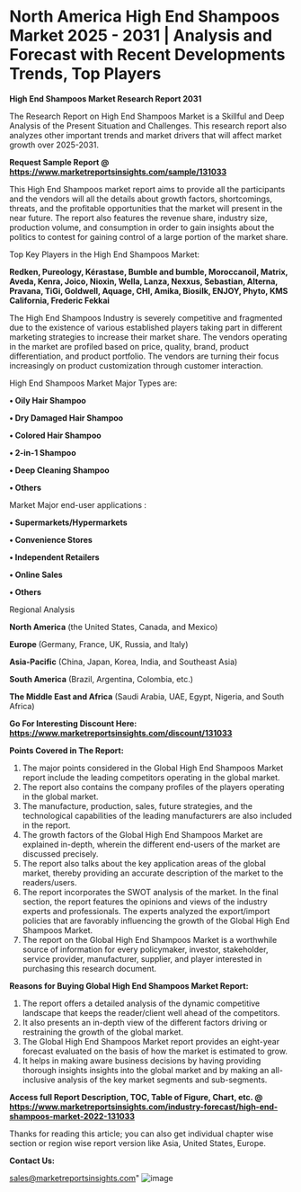 # North America High End Shampoos Market 2025 - 2031 | Analysis and Forecast with Recent Developments Trends, Top Players

<strong>High End Shampoos Market Research Report 2031</strong>

The Research Report on High End Shampoos Market is a Skillful and Deep Analysis of the Present Situation and Challenges. This research report also analyzes other important trends and market drivers that will affect market growth over 2025-2031.

<strong>Request Sample Report @ <a href=https://www.marketreportsinsights.com/sample/131033>https://www.marketreportsinsights.com/sample/131033</a></strong>

This High End Shampoos market report aims to provide all the participants and the vendors will all the details about growth factors, shortcomings, threats, and the profitable opportunities that the market will present in the near future. The report also features the revenue share, industry size, production volume, and consumption in order to gain insights about the politics to contest for gaining control of a large portion of the market share.

Top Key Players in the High End Shampoos Market:

<strong>Redken, Pureology, Kérastase, Bumble and bumble, Moroccanoil, Matrix, Aveda, Kenra, Joico, Nioxin, Wella, Lanza, Nexxus, Sebastian, Alterna, Pravana, TiGi, Goldwell, Aquage, CHI, Amika, Biosilk, ENJOY, Phyto, KMS California, Frederic Fekkai</strong>

The High End Shampoos Industry is severely competitive and fragmented due to the existence of various established players taking part in different marketing strategies to increase their market share. The vendors operating in the market are profiled based on price, quality, brand, product differentiation, and product portfolio. The vendors are turning their focus increasingly on product customization through customer interaction.

High End Shampoos Market Major Types are:

<strong>• Oily Hair Shampoo

• Dry Damaged Hair Shampoo

• Colored Hair Shampoo

• 2-in-1 Shampoo

• Deep Cleaning Shampoo

• Others</strong>

Market Major end-user applications :

<strong>• Supermarkets/Hypermarkets

• Convenience Stores

• Independent Retailers

• Online Sales

• Others</strong>

Regional Analysis

</u><strong><b>North America</b></strong> (the United States, Canada, and Mexico)

<strong><b>Europe </b></strong>(Germany, France, UK, Russia, and Italy)

<strong><b>Asia-Pacific</b></strong> (China, Japan, Korea, India, and Southeast Asia)

<strong><b>South America</b></strong> (Brazil, Argentina, Colombia, etc.)

<strong><b>The Middle East and Africa</b></strong> (Saudi Arabia, UAE, Egypt, Nigeria, and South Africa)

<strong>Go For Interesting Discount Here: <a href=https://www.marketreportsinsights.com/discount/131033>https://www.marketreportsinsights.com/discount/131033</a></strong>

<strong>Points Covered in The Report:</strong>
<ol>
  <li>The major points considered in the Global High End Shampoos Market report include the leading competitors operating in the global market.</li>
  <li>The report also contains the company profiles of the players operating in the global market.</li>
  <li>The manufacture, production, sales, future strategies, and the technological capabilities of the leading manufacturers are also included in the report.</li>
  <li>The growth factors of the Global High End Shampoos Market are explained in-depth, wherein the different end-users of the market are discussed precisely.</li>
  <li>The report also talks about the key application areas of the global market, thereby providing an accurate description of the market to the readers/users.</li>
  <li>The report incorporates the SWOT analysis of the market. In the final section, the report features the opinions and views of the industry experts and professionals. The experts analyzed the export/import policies that are favorably influencing the growth of the Global High End Shampoos Market.</li>
  <li>The report on the Global High End Shampoos Market is a worthwhile source of information for every policymaker, investor, stakeholder, service provider, manufacturer, supplier, and player interested in purchasing this research document.</li>
</ol>
<strong>Reasons for Buying Global High End Shampoos Market Report:</strong>

<ol>
  <li>The report offers a detailed analysis of the dynamic competitive landscape that keeps the reader/client well ahead of the competitors.</li>
  <li>It also presents an in-depth view of the different factors driving or restraining the growth of the global market.</li>
  <li>The Global High End Shampoos Market report provides an eight-year forecast evaluated on the basis of how the market is estimated to grow.</li>
  <li>It helps in making aware business decisions by having providing thorough insights insights into the global market and by making an all-inclusive analysis of the key market segments and sub-segments.</li>
</ol>
<strong>Access full Report Description, TOC, Table of Figure, Chart, etc. @ <a href=https://www.marketreportsinsights.com/industry-forecast/high-end-shampoos-market-2022-131033>https://www.marketreportsinsights.com/industry-forecast/high-end-shampoos-market-2022-131033</a></strong>


Thanks for reading this article; you can also get individual chapter wise section or region wise report version like Asia, United States, Europe.

<strong>Contact Us:</strong>

sales@marketreportsinsights.com"
![image](https://github.com/user-attachments/assets/512b3565-78b0-4a0e-b32d-546c0548429a)
